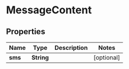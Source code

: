 
# MessageContent

## Properties
Name | Type | Description | Notes
------------ | ------------- | ------------- | -------------
**sms** | **String** |  |  [optional]



